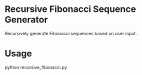# Recursive Fibonacci Sequence Generator
Recursively generate Fibonacci sequences based on user input.
# Usage
python recursive_fibonacci.py
